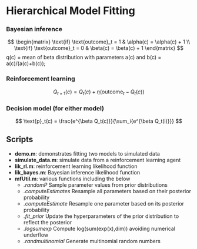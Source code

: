 # Hierarchical Model Fitting

### Bayesian inference
$$ \begin{matrix} \text{if} \text{outcome}_t = 1 & \alpha(c) = \alpha(c) + 1 \\ \text{if} \text{outcome}_t = 0 & \beta(c) = \beta(c) + 1 \end{matrix} $$
                   q(c) = mean of beta distribution with parameters a(c) and b(c) = a(c)/(a(c)+b(c));

### Reinforcement learning 

$$ Q_{t+1}(c) = Q_t(c) + \eta(\text{outcome}_t - Q_t(c)) $$

### Decision model (for either model)
$$ \text{p}_t(c) = \frac{e^{\beta Q_t(c)}}{\sum_i{e^{\beta Q_t(i)}}} $$

## Scripts
 - **demo.m**:   demonstrates fitting two models to simulated data
 - **simulate_data.m**:   simulate data from a reinforcement learning agent
 - **lik_rl.m**:          reinforcement learning likelihood function
 - **lik_bayes.m**:       Bayesian inference likelihood function
 - **mfUtil.m**:          various functions including the below
    - *.randomP*            Sample parameter values from prior distributions
    - *.computeEstimates*   Resample all parameters based on their posterior probability
    - *.computeEstimate*    Resample one parameter based on its posterior probability
    - *.fit_prior*          Update the hyperparameters of the prior distribution to reflect the posterior
    - *.logsumexp*          Compute log(sum(exp(x),dim)) avoiding numerical underflow
    - *.randmultinomial*    Generate multinomial random numbers

